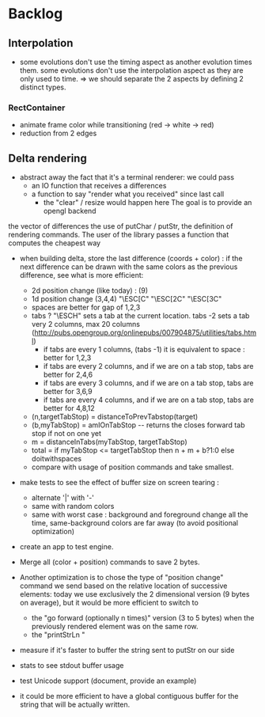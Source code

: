 
# Backlog

## Interpolation

- some evolutions don't use the timing aspect as another evolution times them.
some evolutions don't use the interpolation aspect as they are only used to time.
=> we should separate the 2 aspects by defining 2 distinct types.

### RectContainer
- animate frame color while transitioning (red -> white -> red)
- reduction from 2 edges

## Delta rendering

- abstract away the fact that it's a terminal renderer: we could pass
  - an IO function that receives a differences
  - a function to say "render what you received" since last call
    - the "clear" / resize would happen here
The goal is to provide an opengl backend

the vector of differences
the use of putChar / putStr, the definition of rendering commands.
The user of the library passes a function that computes the cheapest way

- when building delta, store the last difference (coords + color) : if the next difference
can be drawn with the same colors as the previous difference, see what is more efficient:
  - 2d position change (like today) : (9)
  - 1d position change                (3,4,4) "\ESC[C" "\ESC[2C" "\ESC[3C"
  - spaces are better for gap of 1,2,3
  - tabs ? "\ESCH" sets a tab at the current location. tabs -2 sets a tab very 2 columns,
    max 20 columns (http://pubs.opengroup.org/onlinepubs/007904875/utilities/tabs.html)
    - if tabs are every 1 columns, (tabs -1) it is equivalent to space : better for 1,2,3
    - if tabs are every 2 columns, and if we are on a tab stop, tabs are better for 2,4,6
    - if tabs are every 3 columns, and if we are on a tab stop, tabs are better for 3,6,9
    - if tabs are every 4 columns, and if we are on a tab stop, tabs are better for 4,8,12
   - (n,targetTabStop) = distanceToPrevTabstop(target)
   - (b,myTabStop) = amIOnTabStop -- returns the closes forward tab stop if not on one yet
   - m = distanceInTabs(myTabStop, targetTabStop)
   - total = if myTabStop <= targetTabStop then n + m + b?1:0 else doitwithspaces
   - compare with usage of position commands and take smallest.

- make tests to see the effect of buffer size on screen tearing :
  - alternate '|' with '-'
  - same with random colors
  - same with worst case : background and foreground change all the time,
        same-background colors are far away (to avoid positional optimization)
- create an app to test engine.

- Merge all (color + position) commands to save 2 bytes.
- Another optimization is to chose the type of "position change"
command we send based on the relative location of successive elements: today
we use exclusively the 2 dimensional version (9 bytes on average), but it would
be more efficient to switch to
  - the "go forward (optionally n times)" version (3 to 5 bytes) when the
  previously rendered element was on the same row.
  - the "printStrLn "

- measure if it's faster to buffer the string sent to putStr on our side

- stats to see stdout buffer usage

- test Unicode support (document, provide an example)

- it could be more efficient to have a global contiguous buffer for the string that will be actually written.
